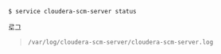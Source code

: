 `$ service cloudera-scm-server status`

로그 
> `/var/log/cloudera-scm-server/cloudera-scm-server.log`
